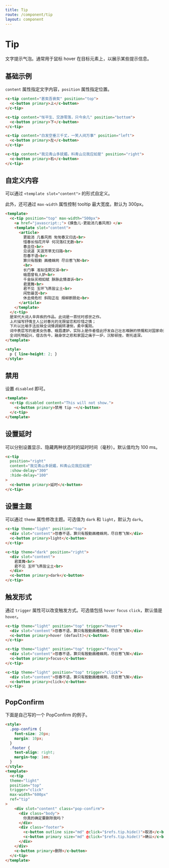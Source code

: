 ```yaml
---
title: Tip
route: /component/tip
layout: component
---
```


# Tip

文字提示气泡。通常用于鼠标 hover 在目标元素上，以展示某些提示信息。

## 基础示例

`content` 属性指定文字内容，`position` 属性指定位置。

```html
<c-tip content="甚矣吾衰矣" position="top">
  <c-button primary>上</c-button>
</c-tip>

<c-tip content="怅平生、交游零落，只今余几" position="bottom">
  <c-button primary>下</c-button>
</c-tip>

<c-tip content="白发空垂三千丈，一笑人间万事" position="left">
  <c-button primary>左</c-button>
</c-tip>

<c-tip content="我见青山多妩媚，料青山见我应如是" position="right">
  <c-button primary>右</c-button>
</c-tip>
```


## 自定义内容

可以通过 `<template slot="content">` 的形式自定义。

此外，还可通过 `max-width` 属性控制 tooltip 最大宽度。默认为 300px。

```html
<template>
  <c-tip position="top" max-width="500px">
    <a href="javascript:;">《摸鱼儿·更能消几番风雨》</a>
    <template slot="content">
      <article>
        更能消 几番风雨 匆匆春又归去<br>
        惜春长怕花开早 何况落红无数<br>
        春且住<br>
        见说道 天涯芳草无归路<br>
        怨春不语<br>
        算只有殷勤 画檐蛛网 尽日惹飞絮<br>
        <br>
        长门事 准拟佳期又误<br>
        蛾眉曾有人妒<br>
        千金纵买相如赋 脉脉此情谁诉<br>
        君莫舞<br>
        君不见 玉环飞燕皆尘土<br>
        闲愁最苦<br>
        休去倚危栏 斜阳正在 烟柳断肠处<br>
      </article>
    </template>
  </c-tip>
  是宋代大词人辛弃疾的作品。此词是一首忧时感世之作。
  上片描写抒情主人公对春光的无限留恋和珍惜之情；
  下片以比喻手法反映全词情调婉转凄恻，柔中寓刚。
  词中表层写的是美女伤春、蛾眉遭妒，实际上是作者借此抒发自己壮志难酬的愤慨和对国家命运的关切之情。
  全词托物起兴，借古伤今，融身世之悲和家国之痛于一炉，沉郁顿挫，寄托遥深。
</template>

<style>
  p { line-height: 2; }
</style>
```


## 禁用

设置 `disabled` 即可。

```html
<template>
  <c-tip disabled content="This will not show.">
    <c-button primary>禁用 tip ~</c-button>
  </c-tip>
</template>
```

## 设置延时

可以分别设置显示、隐藏两种状态时的延时时间（毫秒）。默认值均为 100 ms。

```html
<c-tip
  position="right"
  content="我见青山多妩媚，料青山见我应如是"
  :show-delay="300"
  :hide-delay="100"
>
  <c-button primary>延时</c-button>
</c-tip>
```

## 设置主题

可以通过 `theme` 属性修改主题。可选值为 `dark` 和 `light`，默认为 `dark`。

```html
<c-tip theme="light" position="top">
  <div slot="content">怨春不语，算只有殷勤画檐蛛网，尽日惹飞絮</div>
  <c-button primary>light</c-button>
</c-tip>

<c-tip theme="dark" position="right">
  <div slot="content">
    君莫舞<br>
    君不见 玉环飞燕皆尘土<br>
  </div>
  <c-button primary>dark</c-button>
</c-tip>
```

## 触发形式

通过 `trigger` 属性可以改变触发方式。可选值包括 `hover` `focus` `click`，默认值是 `hover`。


```html
<c-tip theme="light" position="top" trigger="hover">
  <div slot="content">怨春不语，算只有殷勤画檐蛛网，尽日惹飞絮</div>
  <c-button primary>hover (default)</c-button>
</c-tip>

<c-tip theme="light" position="top" trigger="focus">
  <div slot="content">怨春不语，算只有殷勤画檐蛛网，尽日惹飞絮</div>
  <c-button primary>focus</c-button>
</c-tip>

<c-tip theme="light" position="top" trigger="click">
  <div slot="content">怨春不语，算只有殷勤画檐蛛网，尽日惹飞絮</div>
  <c-button primary>click</c-button>
</c-tip>
```

## PopConfirm

下面是自己写的一个 PopConfirm 的例子。

```html
<style>
  .pop-confirm {
    font-size: 20px;
    margin: 10px;
  }
  .footer {
    text-align: right;
    margin-top: 1em;
  }
</style>
<template>
  <c-tip
  theme="light"
  position="top"
  trigger="click"
  max-width="600px"
  ref="tip"
>
    <div slot="content" class="pop-confirm">
      <div class="body">
        你真的确定要删除我吗？
      </div>
      <div class="footer">
        <c-button outline size="md" @click="$refs.tip.hide()">取消</c-button>
        <c-button primary size="md" @click="$refs.tip.hide()">确认</c-button>
      </div>
    </div>
    <c-button primary>删除</c-button>
  </c-tip>
</template>
```
